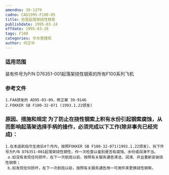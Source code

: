 ```yaml
---
amendno: 39-1379
cadno: CAD1995-F100-05
title: 检查起落架挠性钢索
publishdate: 1995-03-24
effdate: 1995-03-26
tags: F100
categories: 华东管理局
author: 何正华
---
```


### 适用范围 
装有件号为P/N D76351-001起落架挠性钢索的所有F100系列飞机

### 参考文件
    1.FAA颁发的 AD95-03-09，修正案 39-9146 
    2.FOKKER SB F100-32-071 (1993.1.22颁发) 


### 原因、措施和规定 为了防止在挠性钢索上积有水份引起钢索腐蚀，从而影响起落架选择手柄的操作，必须完成以下工作(除非事先已经完成)： 
    1.在本适航指令生效后4个月内，按照FOKKER SB F100-32-071(1993.1.22颁发)，拆下件号为P/N D76351-001起落架挠性钢性，作一次检查以鉴别是否有腐蚀、水份或润滑不当。 
     a.如没有发现任何损坏，在下一次航班以前，按照有关服务通告清洁、润滑、并且重新安装挠性钢索；
     b.如发现任何损坏，在下一次航班以前，按照有关服务通告用一可用件来更换挠性钢索。

